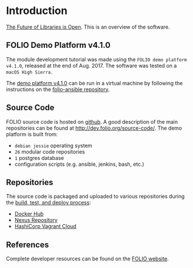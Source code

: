 # Introduction

[The Future of Libraries is Open](https://www.folio.org/). This is an overview of the software.

## FOLIO Demo Platform v4.1.0

The module development tutorial was made using the `FOLIO demo platform v4.1.0`, released at the end of Aug. 2017. The software was tested on a `macOS High Sierra`.

The [demo platform v4.1.0](https://app.vagrantup.com/folio/boxes/stable) can be run in a virtual machine by following the instructions on the [folio-ansible repository](https://github.com/folio-org/folio-ansible).

## Source Code

FOLIO source code is hosted on [github](https://github.com/folio-org). A good description of the main repositories can be found at <http://dev.folio.org/source-code/>. The demo platform is built from:

- `debian jessie` operating system
- `26` modular code repositories
- `1` postgres database
- configuration scripts (e.g. ansible, jenkins, bash, etc.)

## Repositories

The source code is packaged and uploaded to various repositories during the [build, test, and deploy process](http://dev.folio.org/doc/automation.html):

- [Docker Hub](https://hub.docker.com/r/folioci/)
- [Nexus Repository](https://repository.folio.org/)
- [HashiCorp Vagrant Cloud](https://app.vagrantup.com/folio)

## References

Complete developer resources can be found on the [FOLIO website](http://dev.folio.org/).

